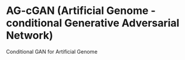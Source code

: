 # AG-cGAN (Artificial Genome - conditional Generative Adversarial Network)

Conditional GAN for Artificial Genome
